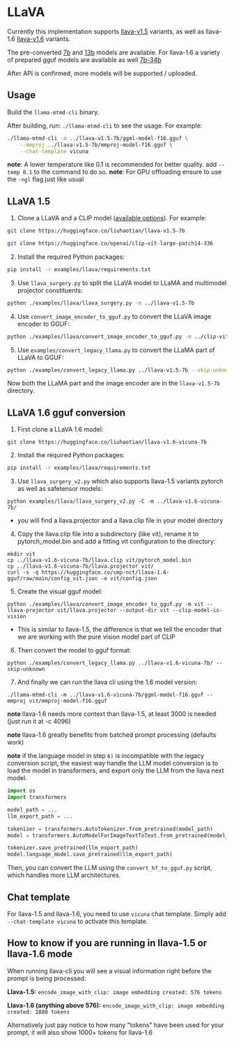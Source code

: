 # LLaVA

Currently this implementation supports [llava-v1.5](https://huggingface.co/liuhaotian/llava-v1.5-7b) variants,
as well as llava-1.6 [llava-v1.6](https://huggingface.co/collections/liuhaotian/llava-16-65b9e40155f60fd046a5ccf2) variants.

The pre-converted [7b](https://huggingface.co/mys/ggml_llava-v1.5-7b)
and [13b](https://huggingface.co/mys/ggml_llava-v1.5-13b)
models are available.
For llava-1.6 a variety of prepared gguf models are available as well [7b-34b](https://huggingface.co/cmp-nct/llava-1.6-gguf)

After API is confirmed, more models will be supported / uploaded.

## Usage
Build the `llama-mtmd-cli` binary.

After building, run: `./llama-mtmd-cli` to see the usage. For example:

```sh
./llama-mtmd-cli -m ../llava-v1.5-7b/ggml-model-f16.gguf \
    --mmproj ../llava-v1.5-7b/mmproj-model-f16.gguf \
    --chat-template vicuna
```

**note**: A lower temperature like 0.1 is recommended for better quality. add `--temp 0.1` to the command to do so.
**note**: For GPU offloading ensure to use the `-ngl` flag just like usual

## LLaVA 1.5

1. Clone a LLaVA and a CLIP model ([available options](https://github.com/haotian-liu/LLaVA/blob/main/docs/MODEL_ZOO.md)). For example:

```sh
git clone https://huggingface.co/liuhaotian/llava-v1.5-7b

git clone https://huggingface.co/openai/clip-vit-large-patch14-336
```

2. Install the required Python packages:

```sh
pip install -r examples/llava/requirements.txt
```

3. Use `llava_surgery.py` to split the LLaVA model to LLaMA and multimodel projector constituents:

```sh
python ./examples/llava/llava_surgery.py -m ../llava-v1.5-7b
```

4. Use `convert_image_encoder_to_gguf.py` to convert the LLaVA image encoder to GGUF:

```sh
python ./examples/llava/convert_image_encoder_to_gguf.py -m ../clip-vit-large-patch14-336 --llava-projector ../llava-v1.5-7b/llava.projector --output-dir ../llava-v1.5-7b
```

5. Use `examples/convert_legacy_llama.py` to convert the LLaMA part of LLaVA to GGUF:

```sh
python ./examples/convert_legacy_llama.py ../llava-v1.5-7b --skip-unknown
```

Now both the LLaMA part and the image encoder are in the `llava-v1.5-7b` directory.

## LLaVA 1.6 gguf conversion
1) First clone a LLaVA 1.6 model:
```console
git clone https://huggingface.co/liuhaotian/llava-v1.6-vicuna-7b
```

2) Install the required Python packages:

```sh
pip install -r examples/llava/requirements.txt
```

3) Use `llava_surgery_v2.py` which also supports llava-1.5 variants pytorch as well as safetensor models:
```console
python examples/llava/llava_surgery_v2.py -C -m ../llava-v1.6-vicuna-7b/
```
- you will find a llava.projector and a llava.clip file in your model directory

4) Copy the llava.clip file into a subdirectory (like vit), rename it to pytorch_model.bin and add a fitting vit configuration to the directory:
```console
mkdir vit
cp ../llava-v1.6-vicuna-7b/llava.clip vit/pytorch_model.bin
cp ../llava-v1.6-vicuna-7b/llava.projector vit/
curl -s -q https://huggingface.co/cmp-nct/llava-1.6-gguf/raw/main/config_vit.json -o vit/config.json
```

5) Create the visual gguf model:
```console
python ./examples/llava/convert_image_encoder_to_gguf.py -m vit --llava-projector vit/llava.projector --output-dir vit --clip-model-is-vision
```
- This is similar to llava-1.5, the difference is that we tell the encoder that we are working with the pure vision model part of CLIP

6) Then convert the model to gguf format:
```console
python ./examples/convert_legacy_llama.py ../llava-v1.6-vicuna-7b/ --skip-unknown
```

7) And finally we can run the llava cli using the 1.6 model version:
```console
./llama-mtmd-cli -m ../llava-v1.6-vicuna-7b/ggml-model-f16.gguf --mmproj vit/mmproj-model-f16.gguf
```

**note** llava-1.6 needs more context than llava-1.5, at least 3000 is needed (just run it at -c 4096)

**note** llava-1.6 greatly benefits from batched prompt processing (defaults work)

**note** if the language model in step `6)` is incompatible with the legacy conversion script, the easiest way handle the LLM model conversion is to load the model in transformers, and export only the LLM from the llava next model.

```python
import os
import transformers

model_path = ...
llm_export_path = ...

tokenizer = transformers.AutoTokenizer.from_pretrained(model_path)
model = transformers.AutoModelForImageTextToText.from_pretrained(model_path)

tokenizer.save_pretrained(llm_export_path)
model.language_model.save_pretrained(llm_export_path)
```

Then, you can convert the LLM using the `convert_hf_to_gguf.py` script, which handles more LLM architectures.

## Chat template

For llava-1.5 and llava-1.6, you need to use `vicuna` chat template. Simply add `--chat-template vicuna` to activate this template.


## How to know if you are running in llava-1.5 or llava-1.6 mode

When running llava-cli you will see a visual information right before the prompt is being processed:

**Llava-1.5:**
`encode_image_with_clip: image embedding created: 576 tokens`

**Llava-1.6 (anything above 576):**
`encode_image_with_clip: image embedding created: 2880 tokens`


Alternatively just pay notice to how many "tokens" have been used for your prompt, it will also show 1000+ tokens for llava-1.6
